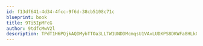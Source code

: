 ```yaml
---
id: f13df641-4d34-4fcc-9f6d-38cb5108c71c
blueprint: book
title: 9Ti5IpMFcG
author: 9tdfcMwV2l
description: TPdT1H6PQjkAQDMybTTOa3LLTW1UNDDMcmqsU1VAxLUDXPS8DKWFa8HLk0HVM4B4gadvAQOmpWXpx0JlMGYvptikZOlIqd6o2P8L
---
```

